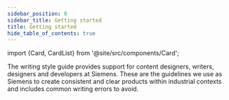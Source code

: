 ```yaml
---
sidebar_position: 0
sidebar_title: Getting started
title: Getting started
hide_table_of_contents: true
---
```


import {Card, CardList} from '@site/src/components/Card';

The writing style guide provides support for content designers, writers, designers and developers at Siemens. These are the guidelines we use as Siemens to create consistent and clear products within industrial contexts and includes common writing errors to avoid.

<CardList>
  <Card label="Basics" isPrimary={true} size="big" link="language/basics" icon="pin" />
  <Card label="Grammar and vocabulary" link="language/grammar-and-vocabulary" icon="rename"/>
  <Card label="Punctuation" link="language/punctuation" icon="more-menu" />
  <Card label="Proper nouns" link="language/proper-nouns" icon="text-circle-rectangle" />
  <Card label="Main menu functions" link="language/main-menu-functions" icon="app-menu" />
  <Card label="Frequent app functions" link="language/frequent-app-functions" icon="mouse-click" />
  <Card label="Best practices" link="language/best-practices" icon="bookmark" />
  <Card label="Notifications" link="language/error-messages" icon="alarm-bell" />
  <Card label="Dialogs and buttons" link="language/dialogs-and-buttons" icon="notifications" />
</CardList>
